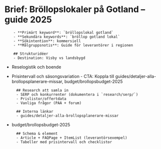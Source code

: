 # Brief: Bröllopslokaler på Gotland – guide 2025

        - **Primärt keyword**: `bröllopslokal gotland`
        - **Sekundära keywords**: `bröllop gotland lokal`
        - **Sökintention**: kommersiell
        - **Målgruppsnotis**: Guide för leverantörer i regionen

        ## Strukturidéer
        - Destination: Visby vs landsbygd

- Reselogistik och boende
- Prisintervall och säsongsvariation - CTA: Koppla till guides/detaljer-alla-brollopsplanerare-missar, budget/brollopsbudget-2025

        ## Research att samla in
        - SERP och konkurrenter (dokumentera i `research/serp/`)
        - Prislistor/offertdata
        - Vanliga frågor (PAA + forum)

        ## Interna länkar
        - guides/detaljer-alla-brollopsplanerare-missar

- budget/brollopsbudget-2025

        ## Schema & element
        - Article + FAQPage + ItemList (leverantörsexempel)
        - Tabeller med prisintervall och checklistor
